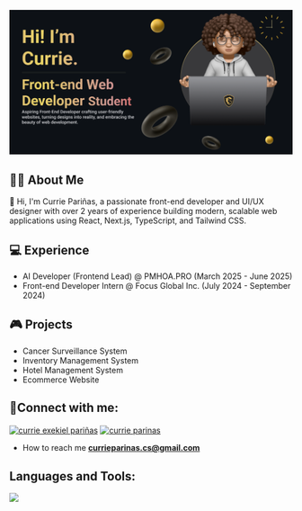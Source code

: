![CurrieBanner](CurrieBanner.png)

<p align="center">
  
## 👨‍💻 About Me
👋 Hi, I'm Currie Pariñas, a passionate front-end developer and UI/UX designer with over 2 years of experience building modern, scalable web applications using React, Next.js, TypeScript, and Tailwind CSS.

## 💻 Experience

* AI Developer (Frontend Lead) @ PMHOA.PRO (March 2025 - June 2025)
* Front-end Developer Intern @ Focus Global Inc. (July 2024 - September 2024)

## 🎮 Projects

* Cancer Surveillance System
* Inventory Management System
* Hotel Management System
* Ecommerce Website

## 🤝Connect with me:
<p align="left">
<a href="https://www.linkedin.com/in/currie-exekiel-pari%C3%B1as-b7aa32213/" target="blank"><img align="center" src="https://raw.githubusercontent.com/rahuldkjain/github-profile-readme-generator/master/src/images/icons/Social/linked-in-alt.svg" alt="currie exekiel pariñas" height="30" width="40" /></a>
<a href="https://fb.com/currie.parinas" target="blank"><img align="center" src="https://raw.githubusercontent.com/rahuldkjain/github-profile-readme-generator/master/src/images/icons/Social/facebook.svg" alt="currie parinas" height="30" width="40" /></a>

- How to reach me **currieparinas.cs@gmail.com**
</p>

## Languages and Tools:
<p align="left"> <a href="https://github.com/CurrieParinas"><img src="https://skillicons.dev/icons?i=vscode,github,css,tailwind,html,typescript,react,nextjs,figma,vercel"> </a> </p>
